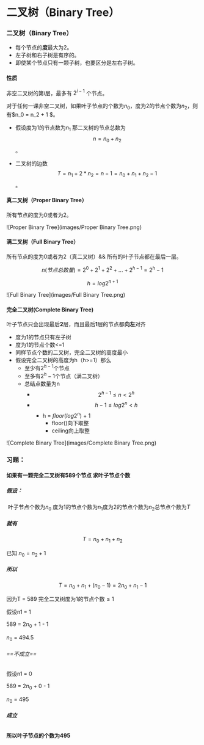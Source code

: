 # 二叉树（Binary Tree）

### 二叉树（Binary Tree）

* 每个节点的**度**最大为2。
* 左子树和右子树是有序的。
* 即使某个节点只有一颗子树，也要区分是左右子树。



#### 性质

非空二叉树的第i层，最多有  $2^{i - 1}$ 个节点。

对于任何一课非空二叉树，如果叶子节点的个数为$n_0$，度为2的节点个数为$n_2$，则有$n_0 = n_2 + 1 $。

* 假设度为1的节点数为$n_1$ 那二叉树的节点总数为$$n = n_0 + n_2$$。

* 二叉树的边数$$T = n_1 + 2*n_2  = n - 1 = n_0 + n_1 + n_2 -1 $$。



#### 真二叉树（Proper Binary Tree）

所有节点的度为0或者为2。

![Proper Binary Tree](images/Proper Binary Tree.png)



#### 满二叉树（Full Binary Tree）

所有节点的度为0或者为2（真二叉树）&& 所有的叶子节点都在最后一层。

$$n (节点总数量) = 2^0 + 2^1 +2^2 +...+2^{h-1} = 2^{h} - 1$$

$$h = log2^{n + 1}$$

![Full Binary Tree](images/Full Binary Tree.png)

#### 完全二叉树(Complete Binary Tree)

叶子节点只会出现最后**2**层，而且最后**1**层的节点都**向左**对齐

* 度为1的节点只有左子树
* 度为1的节点个数<=1
* 同样节点个数的二叉树，完全二叉树的高度最小
* 假设完全二叉树的高度为h（h>=1）那么
  * 至少有$2^{h - 1}$个节点
  * 至多有$2^h - 1$个节点（满二叉树）
  * 总结点数量为n
    * $$2^{h-1} \leq n < 2^h$$
    * $$h - 1 \leq log2^n < h $$
      * h = $floor(log2^n)$ + 1  
        *  floor()向下取整
        * ceiling向上取整

![Complete Binary Tree](images/Complete Binary Tree.png)



### 习题：

#### 如果有一颗完全二叉树有589个节点 求叶子节点个数

##### 假设：

​	叶子节点个数为$n_0$
​	度为1的节点个数为$n_1$
​	度为2的节点个数为$n_2$
​	总节点个数为$T$

##### 就有

$$
 T = n_0 + n_1 + n_2
$$

已知  $n_0 = n_2 + 1$

##### 所以

$$
T = n_0 + n_1 + (n_0 - 1)  = 2n_0 + n_1 - 1
$$

因为T = 589 完全二叉树度为1的节点个数$\le1$

假设n1 = 1 

589 = $2n_0$ + 1 - 1

$n_0$ = 494.5     

###### ==不成立==

假设n1 = 0

589 = $2n_0$ + 0 - 1

$n_0$ = 495     

###### **成立**

#### 所以叶子节点的个数为495


